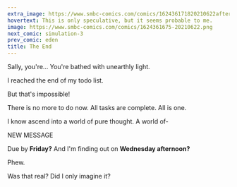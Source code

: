 ```yaml
---
extra_image: https://www.smbc-comics.com/comics/162436171820210622after.png
hovertext: This is only speculative, but it seems probable to me.
image: https://www.smbc-comics.com/comics/1624361675-20210622.png
next_comic: simulation-3
prev_comic: eden
title: The End
---
```


Sally, you're… You're bathed with unearthly light.

I reached the end of my todo list.

But that's impossible!

There is no more to do now. All tasks are complete. All is one.

I know ascend into a world of pure thought. A world of-

NEW MESSAGE

Due by **Friday?** And I'm finding out on **Wednesday afternoon?**

Phew.

Was that real? Did I only imagine it?
